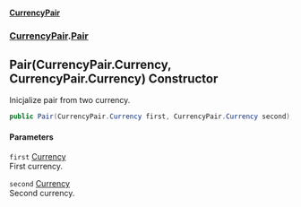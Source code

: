 #### [CurrencyPair](./index.md 'index')
### [CurrencyPair](./CurrencyPair.md 'CurrencyPair').[Pair](./CurrencyPair-Pair.md 'CurrencyPair.Pair')
## Pair(CurrencyPair.Currency, CurrencyPair.Currency) Constructor
Inicjalize pair from two currency.  
```csharp
public Pair(CurrencyPair.Currency first, CurrencyPair.Currency second);
```
#### Parameters
<a name='CurrencyPair-Pair-Pair(CurrencyPair-Currency_CurrencyPair-Currency)-first'></a>
`first` [Currency](./CurrencyPair-Currency.md 'CurrencyPair.Currency')  
First currency.  
  
<a name='CurrencyPair-Pair-Pair(CurrencyPair-Currency_CurrencyPair-Currency)-second'></a>
`second` [Currency](./CurrencyPair-Currency.md 'CurrencyPair.Currency')  
Second currency.  
  
